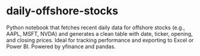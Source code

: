 # daily-offshore-stocks
Python notebook that fetches recent daily data for offshore stocks (e.g., AAPL, MSFT, NVDA) and generates a clean table with date, ticker, opening, and closing prices. Ideal for tracking performance and exporting to Excel or Power BI. Powered by yfinance and pandas.
